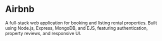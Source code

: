 # Airbnb
 A full-stack web application for booking and listing rental properties. Built using Node.js, Express, MongoDB, and EJS, featuring authentication, property reviews, and responsive UI.

